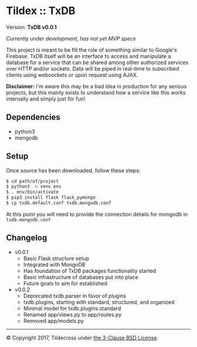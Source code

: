 Tildex :: TxDB
==============

Version: **TxDB v0.0.1**

*Currently under development, has not yet MVP specs*

This project is meant to be fill the role of something similar to Google's 
Firebase. TxDB itself will be an interface to access and manipulate a database 
for a service that can be shared among other authorized services over HTTP 
and/or sockets. Data will be piped in real-time to subscribed clients using 
websockets or upon request using AJAX. 

**Disclaimer:** I'm aware this may be a bad idea in production for any serious 
projects, but this mainly exists to understand how a service like this works 
internally and simply just for fun!

Dependencies
------------

* python3
* mongodb

Setup
-----

Once source has been downloaded, follow these steps:
```bash
$ cd path/of/project
$ python3 -m venv env
$ . env/bin/activate
$ pip3 install flask flask_pymongo
$ cp txdb.default.conf txdb.mongodb.conf
```

At this point you will need to provide the connection details for mongodb in 
`txdb.mongodb.conf`

Changelog
---------

* v0.0.1
    * Basic Flask structure setup
    * Integrated with MongoDB
    * Has foundation of TxDB packages functionality started
    * Basic infrastructure of databases put into place
    * Future goals to aim for established
* v0.0.2
    * Deprecated txdb.parser in favor of plugins
    * txdb.plugins, starting with standard, structured, and organized
    * Minimal model for txdb.plugins.standard
    * Renamed app/views.py to app/routes.py
    * Removed app/models.py

------
&copy; Copyright 2017, Tildecross under [the 3-Clause BSD License](LICENSE).
